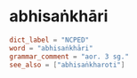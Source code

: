 # abhisaṅkhāri

``` toml
dict_label = "NCPED"
word = "abhisaṅkhāri"
grammar_comment = "aor. 3 sg."
see_also = ["abhisaṅkharoti"]
```

